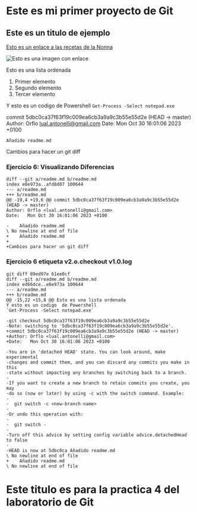 # Este es mi primer proyecto de Git

## Este es un titulo de ejemplo

[Esto es un enlace a las recetas de la Nonna](https://lanonnarecipes.onrender.com/)

![Esto es una imagen con enlace](https://hips.hearstapps.com/hmg-prod/images/hand-dipping-turkish-flatbread-into-hummus-royalty-free-image-1637582505.jpg?crop=1xw:0.49976xh;center,top&resize=1200:*)

Esto es una lista ordenada

1. Primer elemento
2. Segundo elemento
3. Tercer elemento

Y esto es un codigo  de Powershell
`Get-Process -Select notepad.exe`

commit 5dbc0ca37f63f19c009ea6cb3a9a9c3b55e55d2e (HEAD -> master)
Author: Orflo <lual.antonelli@gmail.com>
Date:   Mon Oct 30 16:01:06 2023 +0100

    Añadido readme.md

Cambios para hacer un git diff

### Ejercicio 6: Visualizando Diferencias

    diff --git a/readme.md b/readme.md
    index e8e973a..afd8d07 100644
    --- a/readme.md
    +++ b/readme.md
    @@ -19,4 +19,6 @@ commit 5dbc0ca37f63f19c009ea6cb3a9a9c3b55e55d2e (HEAD -> master)
    Author: Orflo <lual.antonelli@gmail.com>
    Date:   Mon Oct 30 16:01:06 2023 +0100

    -    Añadido readme.md
    \ No newline at end of file
    +    Añadido readme.md
    +
    +Cambios para hacer un git diff

### Ejercicio 6 etiqueta v2.o.checkout v1.0.log
    git diff 89ed97e 61ee0cf
    diff --git a/readme.md b/readme.md
    index ed66dce..e8e973a 100644
    --- a/readme.md
    +++ b/readme.md
    @@ -15,22 +15,8 @@ Esto es una lista ordenada
    Y esto es un codigo  de Powershell
    `Get-Process -Select notepad.exe`

    -git checkout 5dbc0ca37f63f19c009ea6cb3a9a9c3b55e55d2e
    -Note: switching to '5dbc0ca37f63f19c009ea6cb3a9a9c3b55e55d2e'.
    +commit 5dbc0ca37f63f19c009ea6cb3a9a9c3b55e55d2e (HEAD -> master)
    +Author: Orflo <lual.antonelli@gmail.com>
    +Date:   Mon Oct 30 16:01:06 2023 +0100

    -You are in 'detached HEAD' state. You can look around, make experimental
    -changes and commit them, and you can discard any commits you make in this
    -state without impacting any branches by switching back to a branch.
    -
    -If you want to create a new branch to retain commits you create, you may
    -do so (now or later) by using -c with the switch command. Example:
    -
    -  git switch -c <new-branch-name>
    -
    -Or undo this operation with:
    -
    -  git switch -
    -
    -Turn off this advice by setting config variable advice.detachedHead to false
    -
    -HEAD is now at 5dbc0ca Añadido readme.md
    \ No newline at end of file
    +    Añadido readme.md
    \ No newline at end of file

# Este titulo es para la practica 4 del laboratorio de Git 
